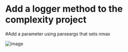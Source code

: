 # Add a logger method to the complexity project
#Add a parameter using parseargs that sets nmax

![image](https://user-images.githubusercontent.com/130226215/234323871-f02ab6b2-1c6c-4fb1-8370-f8d018424264.png)
